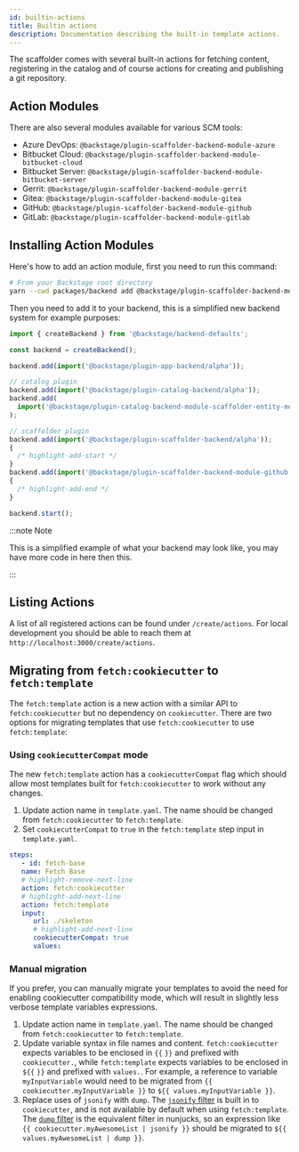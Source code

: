 ```yaml
---
id: builtin-actions
title: Builtin actions
description: Documentation describing the built-in template actions.
---
```


The scaffolder comes with several built-in actions for fetching content,
registering in the catalog and of course actions for creating and publishing a
git repository.

## Action Modules

There are also several modules available for various SCM tools:

- Azure DevOps: `@backstage/plugin-scaffolder-backend-module-azure`
- Bitbucket Cloud: `@backstage/plugin-scaffolder-backend-module-bitbucket-cloud`
- Bitbucket Server: `@backstage/plugin-scaffolder-backend-module-bitbucket-server`
- Gerrit: `@backstage/plugin-scaffolder-backend-module-gerrit`
- Gitea: `@backstage/plugin-scaffolder-backend-module-gitea`
- GitHub: `@backstage/plugin-scaffolder-backend-module-github`
- GitLab: `@backstage/plugin-scaffolder-backend-module-gitlab`

## Installing Action Modules

Here's how to add an action module, first you need to run this command:

```sh
# From your Backstage root directory
yarn --cwd packages/backend add @backstage/plugin-scaffolder-backend-module-github
```

Then you need to add it to your backend, this is a simplified new backend system for example purposes:

```ts title="/packages/backend/src/index.ts"
import { createBackend } from '@backstage/backend-defaults';

const backend = createBackend();

backend.add(import('@backstage/plugin-app-backend/alpha'));

// catalog plugin
backend.add(import('@backstage/plugin-catalog-backend/alpha'));
backend.add(
  import('@backstage/plugin-catalog-backend-module-scaffolder-entity-model'),
);

// scaffolder plugin
backend.add(import('@backstage/plugin-scaffolder-backend/alpha'));
{
  /* highlight-add-start */
}
backend.add(import('@backstage/plugin-scaffolder-backend-module-github'));
{
  /* highlight-add-end */
}

backend.start();
```

:::note Note

This is a simplified example of what your backend may look like, you may have more code in here then this.

:::

## Listing Actions

A list of all registered actions can be found under `/create/actions`. For local
development you should be able to reach them at
`http://localhost:3000/create/actions`.

## Migrating from `fetch:cookiecutter` to `fetch:template`

The `fetch:template` action is a new action with a similar API to
`fetch:cookiecutter` but no dependency on `cookiecutter`. There are two options
for migrating templates that use `fetch:cookiecutter` to use `fetch:template`:

### Using `cookiecutterCompat` mode

The new `fetch:template` action has a `cookiecutterCompat` flag which should
allow most templates built for `fetch:cookiecutter` to work without any changes.

1. Update action name in `template.yaml`. The name should be changed from
   `fetch:cookiecutter` to `fetch:template`.
2. Set `cookiecutterCompat` to `true` in the `fetch:template` step input in
   `template.yaml`.

```yaml title="template.yaml"
steps:
   - id: fetch-base
   name: Fetch Base
   # highlight-remove-next-line
   action: fetch:cookiecutter
   # highlight-add-next-line
   action: fetch:template
   input:
      url: ./skeleton
      # highlight-add-next-line
      cookiecutterCompat: true
      values:
```

### Manual migration

If you prefer, you can manually migrate your templates to avoid the need for
enabling cookiecutter compatibility mode, which will result in slightly less
verbose template variables expressions.

1. Update action name in `template.yaml`. The name should be changed from
   `fetch:cookiecutter` to `fetch:template`.
2. Update variable syntax in file names and content. `fetch:cookiecutter`
   expects variables to be enclosed in `{{` `}}` and prefixed with
   `cookiecutter.`, while `fetch:template` expects variables to be enclosed in
   `${{` `}}` and prefixed with `values.`. For example, a reference to variable
   `myInputVariable` would need to be migrated from
   `{{ cookiecutter.myInputVariable }}` to `${{ values.myInputVariable }}`.
3. Replace uses of `jsonify` with `dump`. The
   [`jsonify` filter](https://cookiecutter.readthedocs.io/en/latest/advanced/template_extensions.html#jsonify-extension)
   is built in to `cookiecutter`, and is not available by default when using
   `fetch:template`. The
   [`dump` filter](https://mozilla.github.io/nunjucks/templating.html#dump) is
   the equivalent filter in nunjucks, so an expression like
   `{{ cookiecutter.myAwesomeList | jsonify }}` should be migrated to
   `${{ values.myAwesomeList | dump }}`.
